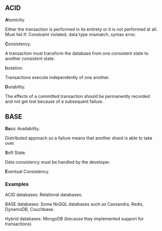 ## ACID

**A**tomicity.

Either the transaction is performed in its entirety or it is not performed at all. Must fail if: Constraint violated, data type mismatch, syntax error.

**C**onsistency.

A transaction must transform the database from one consistent state to another consistent state.

**I**solation.

Transactions execute independently of one another.

**D**urability.

The effects of a committed transaction should be permanently recorded and not get lost because of a subsequent failure.


## BASE

**Ba**sic Availability.

Distributed approach so a failure means that another shard is able to take over.

**S**oft State.

Data consistency must be handled by the developer.

**E**ventual Consistency.

### Examples

ACID databases: Relational databases.

BASE databases: Some NoSQL databases such as Cassandra, Redis, DynamoDB, Couchbase.

Hybrid databases: MongoDB (because they implemented support for transactions)